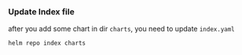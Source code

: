 ### Update Index file
after you add some chart in dir `charts`, you need to update `index.yaml`
```shell
helm repo index charts
```